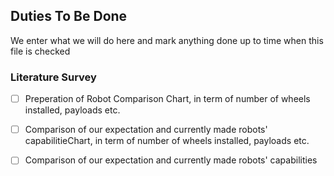 ## Duties To Be Done

We enter what we will do here and mark anything done up to time when this file is checked

### Literature Survey

- [ ] Preperation of Robot Comparison Chart, in term of number of wheels installed, payloads etc.
- [ ] Comparison of our expectation and currently made robots' capabilitieChart, in term of number of wheels installed, payloads etc.
- [ ] Comparison of our expectation and currently made robots' capabilities
	

